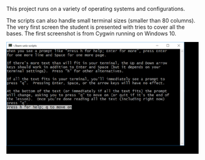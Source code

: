 This project runs on a variety of operating systems and configurations.

The scripts can also handle small terminal sizes (smaller than 80 columns).  The very first screen the student is presented with tries to cover all the bases.  The first screenshot is from Cygwin running on Windows 10.

![A screenshot of the very first screen the user sees](./Welcome-Cygwin-Windows-10.png?raw=true)


